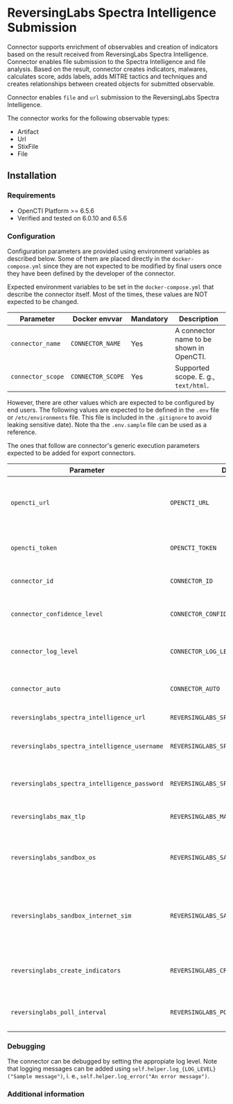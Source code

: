 # ReversingLabs Spectra Intelligence Submission

Connector supports enrichment of observables and creation of indicators based on the result received from ReversingLabs Spectra Intelligence. Connector enables file submission to the Spectra Intelligence and file analysis. Based on the result, connector creates indicators, malwares, calculates score, adds labels, adds MITRE tactics and techniques and creates relationships between created objects for submitted observable.

Connector enables `file` and `url` submission to the ReversingLabs Spectra Intelligence.

The connector works for the following observable types:
- Artifact
- Url
- StixFile
- File

## Installation

### Requirements

- OpenCTI Platform >= 6.5.6
- Verified and tested on 6.0.10 and 6.5.6

### Configuration

Configuration parameters are provided using environment variables as described below. Some of them are placed directly in the `docker-compose.yml` since they are not expected to be modified by final users once they have been defined by the developer of the connector.

Expected environment variables to be set in the  `docker-compose.yml` that describe the connector itself.
Most of the times, these values are NOT expected to be changed.

| Parameter                            | Docker envvar                       | Mandatory    | Description                                                                                                                                                |
| ------------------------------------ | ----------------------------------- | ------------ | ---------------------------------------------------------------------------------------------------------------------------------------------------------- |
| `connector_name`                     | `CONNECTOR_NAME`                    | Yes          | A connector name to be shown in OpenCTI.                                                                                                                   |
| `connector_scope`                    | `CONNECTOR_SCOPE`                   | Yes          | Supported scope. E. g., `text/html`.                                                                                                                       |

However, there are other values which are expected to be configured by end users.
The following values are expected to be defined in the `.env` file or `/etc/environments` file.
This file is included in the `.gitignore` to avoid leaking sensitive date). 
Note tha the `.env.sample` file can be used as a reference.

The ones that follow are connector's generic execution parameters expected to be added for export connectors.

| Parameter                            | Docker envvar                       | Mandatory    | Description                                                                                                                                                |
| ------------------------------------ | ----------------------------------- | ------------ | ---------------------------------------------------------------------------------------------------------------------------------------------------------- |
| `opencti_url`                        | `OPENCTI_URL`                       | Yes          | The URL of the OpenCTI platform. Note that final `/` should be avoided. Example value: `http://opencti:8080`                                               |
| `opencti_token`                      | `OPENCTI_TOKEN`                     | Yes          | The default admin token configured in the OpenCTI platform parameters file.                                                                                |
| `connector_id`                       | `CONNECTOR_ID`                      | Yes          | A valid arbitrary `UUIDv4` that must be unique for this connector.                                                                                         |
| `connector_confidence_level`         | `CONNECTOR_CONFIDENCE_LEVEL`        | Yes          | The default confidence level for created sightings (a number between 1 and 4).                                                                             |
| `connector_log_level`                | `CONNECTOR_LOG_LEVEL`               | Yes          | The log level for this connector, could be `debug`, `info`, `warn` or `error` (less verbose).                                                              |
| `connector_auto`                     | `CONNECTOR_AUTO`                    | Yes          | Enable or disable auto-enrichment on observable (default: false)                                                                                           |
| `reversinglabs_spectra_intelligence_url`    | `REVERSINGLABS_SPECTRA_INTELLIGENCE_URL`   | Yes          | Default is data.reversinglabs.com                                                                                                            |
| `reversinglabs_spectra_intelligence_username`     | `REVERSINGLABS_SPECTRA_INTELLIGENCE_USERNAME`     | Yes       | User used to connect to the ReversingLabs Spectra Intelligence APIs                                                                |
| `reversinglabs_spectra_intelligence_password`     | `REVERSINGLABS_SPECTRA_INTELLIGENCE_PASSWORD`     | Yes       | Password for user used to connect to the ReversingLabs Spectra Intelligence APIs                                                   |
| `reversinglabs_max_tlp`              | `REVERSINGLABS_MAX_TLP`             | Yes          | Maximum TLP for entity that connector can enrich                                                                                                           |
| `reversinglabs_sandbox_os`           | `REVERSINGLABS_SANDBOX_OS`          | Yes          | The platform to execute the sample on. Supported values are `windows11`, `windows10`, `windows7`, `macos11`, `linux`                                       |
| `reversinglabs_sandbox_internet_sim` | `REVERSINGLABS_SANDBOX_INTERNET_SIM` | No          | If internet simulation is set to `true`, analysis will be performed without connecting to the internet and will use a simulated network instead            |
| `reversinglabs_create_indicators`    | `REVERSINGLABS_CREATE_INDICATORS`   | Yes          | Default: `true`. Create indicators from observable based on the results received from APIs                                                                 | 
| `reversinglabs_poll_interval`        | `REVERSINGLABS_POLL_INTERVAL`       | Yes          | Default: `250`. Interval in seconds which is used to obtain result of the analysis in for loop                                                             | 


### Debugging ###

The connector can be debugged by setting the appropiate log level.
Note that logging messages can be added using `self.helper.log_{LOG_LEVEL}("Sample message")`, i. e., `self.helper.log_error("An error message")`.

### Additional information

